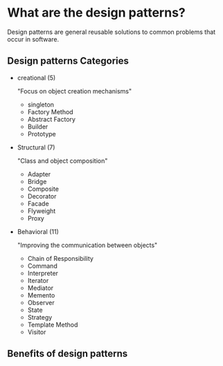 # What are the design patterns?

Design patterns are general reusable solutions to common problems that occur in software.

## Design patterns Categories

- creational (5)

	"Focus on object creation mechanisms"

	- singleton
	- Factory Method
	- Abstract Factory
	- Builder
	- Prototype
- Structural (7)

	"Class and object composition"

	- Adapter
	- Bridge
	- Composite
	- Decorator
	- Facade
	- Flyweight
	- Proxy
- Behavioral (11)

	"Improving the communication between objects"

	- Chain of Responsibility
	- Command
	- Interpreter
	- Iterator
	- Mediator
	- Memento
	- Observer
	- State
	- Strategy
	- Template Method
	- Visitor

## Benefits of design patterns
